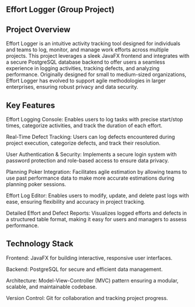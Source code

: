 ## Effort Logger (Group Project)

## Project Overview

Effort Logger is an intuitive activity tracking tool designed for individuals and teams to log, monitor, and manage work efforts across multiple projects. This project leverages a sleek JavaFX frontend and integrates with a secure PostgreSQL database backend to offer users a seamless experience in logging activities, tracking defects, and analyzing performance. Originally designed for small to medium-sized organizations, Effort Logger has evolved to support agile methodologies in larger enterprises, ensuring robust privacy and data security.

## Key Features

Effort Logging Console: Enables users to log tasks with precise start/stop times, categorize activities, and track the duration of each effort.

Real-Time Defect Tracking: Users can log defects encountered during project execution, categorize defects, and track their resolution.

User Authentication & Security: Implements a secure login system with password protection and role-based access to ensure data privacy.

Planning Poker Integration: Facilitates agile estimation by allowing teams to use past performance data to make more accurate estimations during planning poker sessions.

Effort Log Editor: Enables users to modify, update, and delete past logs with ease, ensuring flexibility and accuracy in project tracking.

Detailed Effort and Defect Reports: Visualizes logged efforts and defects in a structured table format, making it easy for users and managers to assess performance.

## Technology Stack

Frontend: JavaFX for building interactive, responsive user interfaces.

Backend: PostgreSQL for secure and efficient data management.

Architecture: Model-View-Controller (MVC) pattern ensuring a modular, scalable, and maintainable codebase.

Version Control: Git for collaboration and tracking project progress.
